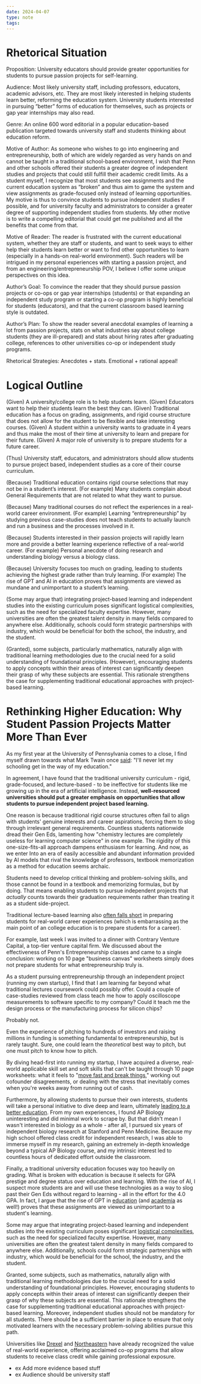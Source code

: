 ```yaml
---
date: 2024-04-07
type: note
tags: 
---
```


# Rhetorical Situation
Proposition: University educators should provide greater opportunities for students to pursue passion projects for self-learning.

Audience: Most likely university staff, including professors, educators, academic advisors, etc. They are most likely interested in helping students learn better, reforming the education system. University students interested in pursuing “better” forms of education for themselves, such as projects or gap year internships may also read.

Genre: An online 600 word editorial in a popular education-based publication targeted towards university staff and students thinking about education reform.

Motive of Author: As someone who wishes to go into engineering and entrepreneurship, both of which are widely regarded as very hands on and cannot be taught in a traditional school-based environment, I wish that Penn and other schools offered their students a greater degree of independent studies and projects that could still fulfill their academic credit limits. As a student myself, I recognize that most students see assignments and the current education system as “broken” and thus aim to game the system and view assignments as grade-focused only instead of learning opportunities. My motive is thus to convince students to pursue independent studies if possible, and for university faculty and administrators to consider a greater degree of supporting independent studies from students. My other motive is to write a compelling editorial that could get me published and all the benefits that come from that.

Motive of Reader: The reader is frustrated with the current educational system, whether they are staff or students, and want to seek ways to either help their students learn better or want to find other opportunities to learn (especially in a hands-on real-world environment). Such readers will be intrigued in my personal experiences with starting a passion project, and from an engineering/entrepreneurship POV, I believe I offer some unique perspectives on this idea.

Author’s Goal: To convince the reader that they should pursue passion projects or co-ops or gap year internships (students) or that expanding an independent study program or starting a co-op program is highly beneficial for students (educators), and that the current classroom based learning style is outdated.

Author’s Plan: To show the reader several anecdotal examples of learning a lot from passion projects, stats on what industries say about college students (they are ill-prepared) and stats about hiring rates after graduating college, references to other universities co-op or independent study programs.

Rhetorical Strategies: Anecdotes + stats. Emotional + rational appeal!

# Logical Outline
(Given) A university/college role is to help students learn.
(Given) Educators want to help their students learn the best they can.
(Given) Traditional education has a focus on grading, assignments, and rigid course structure that does not allow for the student to be flexible and take interesting courses.
(Given) A student within a university wants to graduate in 4 years and thus make the most of their time at university to learn and prepare for their future.
(Given) A major role of university is to prepare students for a future career.

(Thus) University staff, educators, and administrators should allow students to pursue project based, independent studies as a core of their course curriculum.

(Because) Traditional education contains rigid course selections that may not be in a student’s interest.
(For example) Many students complain about General Requirements that are not related to what they want to pursue.

(Because) Many traditional courses do not reflect the experiences in a real-world career environment.
(For example) Learning “entrepreneurship” by studying previous case-studies does not teach students to actually launch and run a business and the processes involved in it.

(Because) Students interested in their passion projects will rapidly learn more and provide a better learning experience reflective of a real-world career.
(For example) Personal anecdote of doing research and understanding biology versus a biology class.

(Because) University focuses too much on grading, leading to students achieving the highest grade rather than truly learning.
(For example) The rise of GPT and AI in education proves that assignments are viewed as mundane and unimportant to a student’s learning.

(Some may argue that) integrating project-based learning and independent studies into the existing curriculum poses significant logistical complexities, such as the need for specialized faculty expertise. However, many universities are often the greatest talent density in many fields compared to anywhere else. Additionally, schools could form strategic partnerships with industry, which would be beneficial for both the school, the industry, and the student.

(Granted), some subjects, particularly mathematics, naturally align with traditional learning methodologies due to the crucial need for a solid understanding of foundational principles. (However), encouraging students to apply concepts within their areas of interest can significantly deepen their grasp of why these subjects are essential. This rationale strengthens the case for supplementing traditional educational approaches with project-based learning.

# Rethinking Higher Education: Why Student Passion Projects Matter More Than Ever

As my first year at the University of Pennsylvania comes to a close, I find myself drawn towards what Mark Twain once [said](https://marktwainstudies.com/the-apocryphal-twain-i-have-never-let-schooling-interfere-with-my-education/): "I'll never let my schooling get in the way of my education."

In agreement, I have found that the traditional university curriculum - rigid, grade-focused, and lecture-based - to be ineffective for students like me growing up in the era of artificial intelligence. Instead, **well-resourced universities should put a greater emphasis on opportunities that allow students to pursue independent project based learning.**

One reason is because traditional rigid course structures often fail to align with students' genuine interests and career aspirations, forcing them to slog through irrelevant general requirements. Countless students nationwide dread their Gen Eds, lamenting how "chemistry lectures are completely useless for learning computer science" in one example. The rigidity of this one-size-fits-all approach dampens enthusiasm for learning. And now, as we enter Into an era of easily accessible and abundant information provided by AI models that rival the knowledge of professors, textbook memorization as a method for education seems archaic.

Students need to develop critical thinking and problem-solving skills, and those cannot be found in a textbook and memorizing formulas, but by doing. That means enabling students to pursue independent projects that *actually* counts towards their graduation requirements rather than treating it as a student side-project.

Traditional lecture-based learning also [often falls short](https://www.edge.co.uk/news-and-events/blogs/does-education-prepare-students-for-the-real-world/) in preparing students for real-world career experiences (which is embarrassing as the main point of an college education is to prepare students for a career). 

For example, last week I was invited to a dinner with Contrary Venture Capital, a top-tier venture capital firm. We discussed about the effectiveness of Penn's Entrepreneurship classes and came to a single conclusion: working on 10 page "business canvas" worksheets simply does not prepare students for what entrepreneurship truly is.

As a student pursuing entrepreneurship through an independent project (running my own startup), I find that I am learning far beyond what traditional lectures coursework could possibly offer. Could a couple of case-studies reviewed from class teach me how to apply oscilloscope measurements to software specific to my company? Could it teach me the design process or the manufacturing process for silicon chips?

Probably not.

Even the experience of pitching to hundreds of investors and raising millions in funding is something fundamental to entrepreneurship, but is rarely taught. Sure, one could learn the *theoretical* best way to pitch, but one must pitch to know how to pitch.

By diving head-first into running my startup, I have acquired a diverse, real-world applicable skill set and soft skills that can't be taught through 10 page worksheets: what it feels to "[move fast and break things](https://www.amazon.com/Move-Fast-Break-Things-Undermined/dp/0316275778)," working out cofounder disagreements, or dealing with the stress that inevitably comes when you're weeks away from running out of cash.

Furthermore, by allowing students to pursue their own interests, students will take a personal initiative to dive deep and learn, ultimately [leading to a better education](https://restart-reinvent.learningpolicyinstitute.org/emphasize-authentic-culturally-responsive-learning). From my own experiences, I found AP Biology uninteresting and did minimal work to scrape by. But that didn't mean I wasn't interested in biology as a whole - after all, I pursued six years of independent biology research at Stanford and Penn Medicine. Because my high school offered class credit for independent research, I was able to immerse myself in my research, gaining an extremely in-depth knowledge beyond a typical AP Biology course, and my intrinsic interest led to countless hours of dedicated effort outside the classroom.

Finally, a traditional university education focuses way too heavily on grading. What is broken with education is because it selects for GPA prestige and degree status over education and learning. With the rise of AI, I suspect more students are and will use these technologies as a way to slog past their Gen Eds without regard to learning - all in the effort for the 4.0 GPA. In fact, I argue that the rise of GPT in [education](https://thehill.com/opinion/education/4162766-ai-cheating-has-hopelessly-irreparably-corrupted-us-higher-education/) (and [academia](https://www.research.pitt.edu/sites/default/files/We%27re%20All%20Using%20It.pdf) as well!) proves that these assignments are viewed as unimportant to a student's learning.

Some may argue that integrating project-based learning and independent studies into the existing curriculum poses significant [logistical complexities](https://www.timeshighereducation.com/campus/practical-strategies-overcoming-challenges-interdisciplinary-projectbased-learning), such as the need for specialized faculty expertise. However, many universities are often the greatest talent density in many fields compared to anywhere else. Additionally, schools could form strategic partnerships with industry, which would be beneficial for the school, the industry, and the student.

Granted, some subjects, such as mathematics, naturally align with traditional learning methodologies due to the crucial need for a solid understanding of foundational principles. However, encouraging students to apply concepts within their areas of interest can significantly deepen their grasp of why these subjects are essential. This rationale strengthens the case for supplementing traditional educational approaches with project-based learning. Moreover, independent studies should not be mandatory for all students. There should be a sufficient barrier in place to ensure that only motivated learners with the necessary problem-solving abilities pursue this path.

Universities like [Drexel](https://drexel.edu/scdc/co-op/undergraduate) and [Northeastern](https://coe.northeastern.edu/academics-experiential-learning/co-op-experiential-learning/co-op/undergraduate-co-op/) have already recognized the value of real-world experience, offering acclaimed co-op programs that allow students to receive class credit while gaining professional exposure.

- ex Add more evidence based stuff
- ex Audience should be university staff